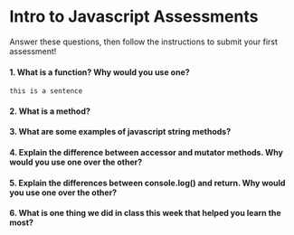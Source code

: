 # Intro to Javascript Assessments

Answer these questions, then follow the instructions to submit your first assessment!

#### 1. What is a function? Why would you use one?
    this is a sentence
#### 2. What is a method?

#### 3. What are some examples of javascript string methods?

#### 4. Explain the difference between accessor and mutator methods. Why would you use one over the other?

#### 5. Explain the differences between console.log() and return. Why would you use one over the other?

#### 6. What is one thing we did in class this week that helped you learn the most?  
